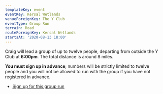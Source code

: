 ```yaml
---
templateKey: event
eventKey: Kersal Wetlands
venueForeignKey: The Y Club
eventType: Group Run
terrain: Road
routeForeignKey: Kersal Wetlands
startsAt: '2020-08-13 18:00'
---
```

Craig will lead a group of up to twelve people, departing from outside the Y Club
at **6:00pm**. The total distance is around 8 miles.

**You must sign up in advance**; numbers will be strictly limited to twelve people 
and you will not be allowed to run with the group if you have not registered in 
advance.

* [Sign up for this group run](https://doodle.com/poll/ysq3nteywwziw6b7)

